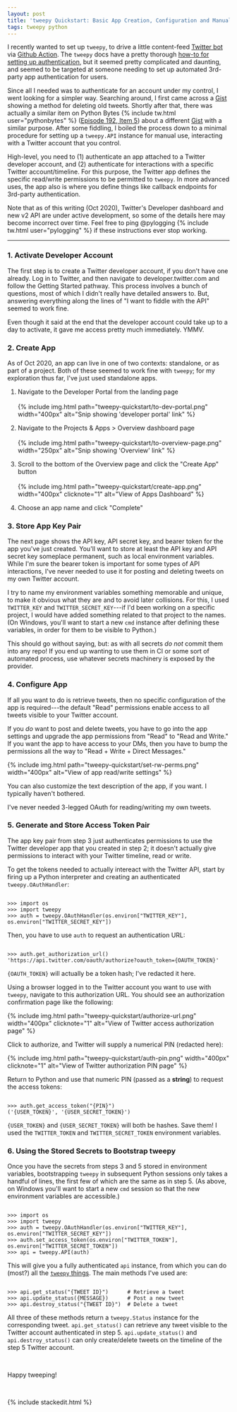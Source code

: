 ```yaml
---
layout: post
title: 'tweepy Quickstart: Basic App Creation, Configuration and Manual Authentication'
tags: tweepy python
---
```



I recently wanted to set up `tweepy`, to drive a little content-feed [Twitter bot](https://twitter.com/Flake8Plugins) via [Github Action](https://github.com/bskinn/list-of-flake8-entrypoints). The `tweepy` docs have a pretty thorough [how-to for setting up authentication](http://docs.tweepy.org/en/v3.9.0/auth_tutorial.html), but it seemed pretty complicated and daunting, and seemed to be targeted at someone needing to set up automated 3rd-party app authentication for users.


Since all I needed was to authenticate for an account under my control, I went looking for a simpler way. Searching around, I first came across a [Gist](https://gist.github.com/davej/113241) showing a method for deleting old tweets. Shortly after that, there was actually a similar item on Python Bytes 
{% include tw.html user="pythonbytes" %}
([Episode 192, Item 5](https://pythonbytes.fm/episodes/show/192/calculations-by-hand-but-in-the-compter-with-handcalcs)) about a different [Gist](https://gist.github.com/chrisalbon/b9bd4a6309c9f5f5eeab41377f27a670) with a similar purpose. After some fiddling, I boiled the process down to a minimal procedure for setting up a `tweepy.API` instance for manual use, interacting with a Twitter account that you control.

High-level, you need to (1) authenticate an app attached to a Twitter developer account, and (2) authenticate for interactions with a specific Twitter account/timeline. For this purpose, the Twitter app defines the specific read/write permissions to be permitted to `tweepy`. In more advanced uses, the app also is where you define things like callback endpoints for 3rd-party authentication. 

Note that as of this writing (Oct 2020), Twitter's Developer dashboard and new v2 API are under active development, so some of the details here may become incorrect over time. Feel free to ping @pylogging
{% include tw.html user="pylogging" %} if these instructions ever stop working.

----

### 1. Activate Developer Account

The first step is to create a Twitter developer account, if you don't have one already. Log in to Twitter, and then navigate to developer.twitter.com and follow the Getting Started pathway. This process involves a bunch of questions, most of which I didn't really have detailed answers to. But, answering everything along the lines of  "I want to fiddle with the API" seemed to work fine.

Even though it said at the end that the developer account could take up to a day to activate, it gave me access pretty much immediately. YMMV.


### 2. Create App

As of Oct 2020, an app can live in one of two  contexts: standalone, or as part of a project. Both of these seemed to work fine with `tweepy`; for my exploration thus far, I've just used standalone apps.

1) Navigate to the Developer Portal from the landing page  
   &nbsp;  
   {% include img.html path="tweepy-quickstart/to-dev-portal.png" width="400px" alt="Snip showing 'developer portal' link" %}

2) Navigate to the Projects & Apps > Overview dashboard page  
   &nbsp;  
   {% include img.html path="tweepy-quickstart/to-overview-page.png" width="250px" alt="Snip showing 'Overview' link" %}

3) Scroll to the bottom of the Overview page and click the "Create App" button  
   &nbsp;  
   {% include img.html path="tweepy-quickstart/create-app.png" width="400px" clicknote="1" alt="View of Apps Dashboard" %}

4) Choose an app name and click "Complete"

### 3. Store App Key Pair

The next page shows the API key, API secret key, and bearer token for the app you've just created. You'll want to store at least the API key and API secret key someplace permanent, such as local environment variables. While I'm sure the bearer token is important for some types of API interactions, I've never needed to use it for posting and deleting tweets on my own Twitter account.

I try to name my environment variables something memorable and unique, to make it obvious what they are and to avoid later collisions. For this, I used `TWITTER_KEY` and `TWITTER_SECRET_KEY`---if I'd been working on a specific project, I would have added something related to that project to the names. (On Windows, you'll want to start a new `cmd` instance after defining these variables, in order for them to be visible to Python.)

This should go without saying, but: as with all secrets *do not* commit them into any repo! If you end up wanting to use them in CI or some sort of automated process, use whatever secrets machinery is exposed by the provider.

### 4. Configure App

If all you want to do is retrieve tweets, then no specific configuration of the app is required---the default "Read" permissions enable access to all tweets visible to your Twitter account.

If you *do* want to post and delete tweets, you have to go into the app settings and upgrade the app permissions from "Read" to "Read and Write." If you want the app to have access to your DMs, then you have to bump the permissions all the way to "Read + Write + Direct Messages."

{% include img.html path="tweepy-quickstart/set-rw-perms.png" width="400px" alt="View of app read/write settings" %}

You can also customize the text description of the app, if you want. I typically haven't bothered.

I've never needed 3-legged OAuth for reading/writing my own tweets.

### 5. Generate and Store Access Token Pair

The app key pair from step 3 just authenticates permissions to use the Twitter developer app that you created in step 2; it doesn't actually give permissions to interact with your Twitter timeline, read or write. 

To get the tokens needed to actually intereact with the Twitter API, start by firing up a Python interpreter and creating an authenticated `tweepy.OAuthHandler`:

```

>>> import os
>>> import tweepy
>>> auth = tweepy.OAuthHandler(os.environ["TWITTER_KEY"], os.environ["TWITTER_SECRET_KEY"])

```

Then, you have to use `auth` to request an authentication URL:

```

>>> auth.get_authorization_url()
'https://api.twitter.com/oauth/authorize?oauth_token={OAUTH_TOKEN}'

```

`{OAUTH_TOKEN}` will actually be a token hash; I've redacted it here.

Using a browser logged in to the Twitter account you
want to use with `tweepy`, navigate to this authorization URL.
You should see an authorization confirmation page like the following:

{% include img.html path="tweepy-quickstart/authorize-url.png" width="400px" clicknote="1" alt="View of Twitter access authorization page" %}

Click to authorize, and Twitter will supply a numerical PIN (redacted here):

{% include img.html path="tweepy-quickstart/auth-pin.png" width="400px" clicknote="1" alt="View of Twitter authorization PIN page" %}

Return to Python and use that numeric PIN (passed as a **string**) to request the access tokens:

```

>>> auth.get_access_token("{PIN}")
('{USER_TOKEN}', '{USER_SECRET_TOKEN}')

```

`{USER_TOKEN}` and `{USER_SECRET_TOKEN}` will both be hashes. Save them!
I used the `TWITTER_TOKEN` and `TWITTER_SECRET_TOKEN` environment variables.


### 6. Using the Stored Secrets to Bootstrap tweepy

Once you have the secrets from steps 3 and 5 stored in environment variables, bootstrapping `tweepy` in subsequent Python sessions only takes a handful of lines, the first few of which are the same as in step 5. (As above, on Windows you'll want to start a new `cmd` session so that the new environment variables are accessible.)

```

>>> import os
>>> import tweepy
>>> auth = tweepy.OAuthHandler(os.environ["TWITTER_KEY"], os.environ["TWITTER_SECRET_KEY"])
>>> auth.set_access_token(os.environ["TWITTER_TOKEN"], os.environ["TWITTER_SECRET_TOKEN"])
>>> api = tweepy.API(auth)

```

This will give you a fully authenticated `api` instance, from which you can do
(most?) all the [`tweepy` things](http://docs.tweepy.org/en/latest/getting_started.html).
The main methods I've used are:


```

>>> api.get_status("{TWEET ID}")      # Retrieve a tweet
>>> api.update_status({MESSAGE})      # Post a new tweet
>>> api.destroy_status("{TWEET ID}")  # Delete a tweet

```

All three of these methods return a `tweepy.Status` instance for the corresponding tweet.
`api.get_status()` can retrieve any tweet visible to the Twitter account authenticated in step 5.
`api.update_status()` and `api.destroy_status()` can only create/delete tweets on the
timeline of the step 5 Twitter account.

&nbsp;

Happy tweeping!

&nbsp;

{% include stackedit.html %}

